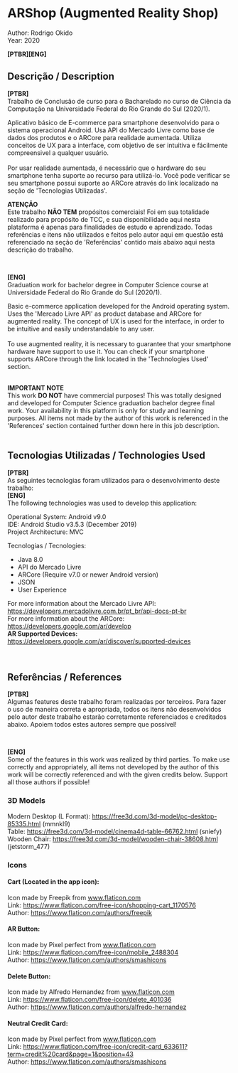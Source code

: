 # ARShop (Augmented Reality Shop)

Author: Rodrigo Okido <br/>
Year: 2020 

**[PTBR][ENG]**

## Descrição / Description

**[PTBR]**  <br/>
Trabalho de Conclusão de curso para o Bacharelado no curso de Ciência da Computação na Universidade Federal do Rio Grande do Sul (2020/1).

Aplicativo básico de E-commerce para smartphone desenvolvido para o sistema operacional Android. Usa API do Mercado Livre como 
base de dados dos produtos e o ARCore para realidade aumentada. Utiliza conceitos de UX para a interface, com objetivo de ser intuitiva 
e fácilmente compreensivel a qualquer usuário. 
<br/>
<br/>
Por usar realidade aumentada, é necessário que o hardware do seu smartphone tenha suporte ao recurso para utilizá-lo. Você pode verificar se seu smartphone possui suporte ao ARCore através do link localizado na seção de 'Tecnologias Utilizadas'.
<br/>
 
**ATENÇÃO** <br/>
Este trabalho **NÃO TEM** propósitos comerciais! Foi em sua totalidade realizado para propósito de TCC, e sua disponibilidade aqui
nesta plataforma é apenas para finalidades de estudo e aprendizado. Todas referências e itens não utilizados e feitos pelo autor aqui em questão
está referenciado na seção de 'Referências' contido mais abaixo aqui nesta descrição do trabalho.

<br/>

**[ENG]**  <br/>
Graduation work for bachelor degree in Computer Science course at Universidade Federal do Rio Grande do Sul (2020/1).  

Basic e-commerce application developed for the Android operating system. Uses the 'Mercado Livre API' as
product database and ARCore for augmented reality. The concept of UX is used for the interface, in order to be intuitive
and easily understandable to any user.
<br/>
<br/>
To use augmented reality, it is necessary to guarantee that your smartphone hardware have support to use it. You can check if your smartphone supports ARCore through the link located in the 'Technologies Used' section.
<br/>
<br/>

**IMPORTANT NOTE** <br/>
This work **DO NOT** have commercial purposes! This was totally designed and developed for Computer Science graduation bachelor degree final work. Your availability in this platform is only for study and learning purposes. All items not made by the author of this work is referenced in the 'References' section contained further down here in this job description.
<br/>
<br/>

## Tecnologias Utilizadas / Technologies Used

**[PTBR]**  <br/> 
As seguintes tecnologias foram utilizados para o desenvolvimento deste trabalho: <br/>
**[ENG]**  <br/>
The following technologies was used to develop this application:

Operational System: Android v9.0 <br/>
IDE: Android Studio v3.5.3 (December 2019) <br/>
Project Architecture: MVC


Tecnologias / Tecnologies:
- Java 8.0
- API do Mercado Livre
- ARCore (Require v7.0 or newer Android version)
- JSON
- User Experience


For more information about the Mercado Livre API: https://developers.mercadolivre.com.br/pt_br/api-docs-pt-br <br/>
For more information about the ARCore: https://developers.google.com/ar/develop <br/>
**AR Supported Devices:** https://developers.google.com/ar/discover/supported-devices


<br/>

## Referências / References


**[PTBR]**  <br/> 
Algumas features deste trabalho foram realizadas por terceiros. Para fazer o uso de maneira correta e apropriada, todos os itens não
desenvolvidos pelo autor deste trabalho estarão corretamente referenciados e creditados abaixo. Apoiem todos estes autores sempre que possível!

<br/>

**[ENG]**  <br/>
Some of the features in this work was realized by third parties. To make use correctly and appropriately, all items not developed by the author 
of this work will be correctly referenced and with the given credits below. Support all those authors if possible!

### 3D Models
Modern Desktop (L Format): https://free3d.com/3d-model/pc-desktop-85335.html (mmnkl9) <br/>
Table: https://free3d.com/3d-model/cinema4d-table-66762.html (sniefy) <br/>
Wooden Chair: https://free3d.com/3d-model/wooden-chair-38608.html (jetstorm_477)

### Icons

#### Cart (Located in the app icon): <br/>
Icon made by Freepik from www.flaticon.com <br/>
Link: https://www.flaticon.com/free-icon/shopping-cart_1170576 <br/>
Author: https://www.flaticon.com/authors/freepik

#### AR Button: <br/>
Icon made by Pixel perfect from www.flaticon.com <br/>
Link: https://www.flaticon.com/free-icon/mobile_2488304 <br/>
Author: https://www.flaticon.com/authors/smashicons
           
#### Delete Button: <br/>
Icon made by Alfredo Hernandez from www.flaticon.com <br/>
Link: https://www.flaticon.com/free-icon/delete_401036 <br/>
Author: https://www.flaticon.com/authors/alfredo-hernandez

#### Neutral Credit Card: <br/>
Icon made by Pixel perfect from www.flaticon.com <br/>
Link: https://www.flaticon.com/free-icon/credit-card_633611?term=credit%20card&page=1&position=43 <br/>
Author: https://www.flaticon.com/authors/smashicons
